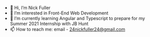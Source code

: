 - 👋 Hi, I’m Nick Fuller
- 👀 I’m interested in Front-End Web Development
- 🌱 I’m currently learning Angular and Typescript to prepare for my Summer 2021 Internship with JB Hunt
- 📫 How to reach me: email - 24nickfuller24@gmail.com

<!---
NickFuller24/NickFuller24 is a ✨ special ✨ repository because its `README.md` (this file) appears on your GitHub profile.
You can click the Preview link to take a look at your changes.
--->
